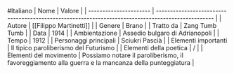 #Italiano 
| Nome                   | Valore                                                                                             |
| ---------------------- | -------------------------------------------------------------------------------------------------- |
| Autore                 | [[Filippo Martinetti]]                                                                             |
| Genere                 | Brano                                                                                              |
| Tratto da              | Zang Tumb Tumb                                                                                     |
| Data                   | 1914                                                                                               |
| Ambientazione          | Assedio bulgaro di Adrianopoli                                                                     |
| Tempo                  | 1912                                                                                               |
| Personaggi principali  | Sciukri Pascià                                                                                     |
| Elementi importanti    | Il tipico paroliberismo del Futurismo                                                              | 
| Elementi della poetica | /                                                                                                  |
| Elementi del movimento | Possiamo notare il paroliberismo, il favoreggiamento alla guerra e la mancanza della punteggiatura |